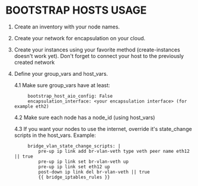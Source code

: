 # BOOTSTRAP HOSTS USAGE

1. Create an inventory with your node names.
2. Create your network for encapsulation on your cloud.
3. Create your instances using your favorite method (create-instances doesn't work yet). Don't forget to connect your host to the previously created network
4. Define your group_vars and host_vars.

    4.1 Make sure group_vars have at least:

            bootstrap_host_aio_config: False
            encapsulation_interface: <your encapsulation interface> (for example eth2)

    4.2 Make sure each node has a node_id (using host_vars)

    4.3 If you want your nodes to use the internet, override it's state_change scripts in the host_vars. Example:

            bridge_vlan_state_change_scripts: |
                pre-up ip link add br-vlan-veth type veth peer name eth12 || true
                pre-up ip link set br-vlan-veth up
                pre-up ip link set eth12 up
                post-down ip link del br-vlan-veth || true
                {{ bridge_iptables_rules }}